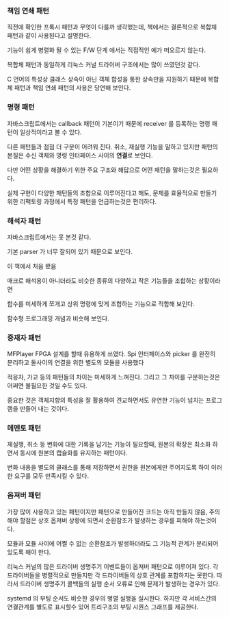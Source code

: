 ### 책임 연쇄 패턴
직전에 확인한 프록시 패턴과 무엇이 다를까 생각했는데, 책에서는 결론적으로 복합체 패턴과 같이 사용된다고 설명한다.

기능이 쉽게 병렬화 될 수 있는 F/W 단계 에서는 직접적인 예가 떠오르지 않는다.

복합체 패턴과 동일하게 리눅스 커널 드라이버 구조에서는 많이 쓰였던것 같다.

C 언어의 특성상 클래스 상속이 아닌 객체 합성을 통한 상속만을 지원하기 때문에 복합체 패턴과 책임 연쇄 패턴의 사용은 당연해 보인다.

### 명령 패턴
자바스크립트에서는 callback 패턴이 기본이기 때문에 receiver 를 등록하는 명령 패턴이 일상적이라고 볼 수 있다.

다른 패턴들과 점점 더 구분이 어려워 진다. 취소, 재실행 기능을 말하고 있지만 패턴의 본질은 수신 객체와 명령 인터페이스 사이의 **연결**로 보인다.

다만 어떤 상황을 해결하기 위한 주요 구조와 해답으로 어떤 패턴을 말하는것은 필요하다.

실제 구현이 다양한 패턴들의 조합으로 이루어진다고 해도, 문제를 효율적으로 만들기 위한 리팩토링 과정에서 특정 패턴을 언급하는것은 편리하다.

### 해석자 패턴
자바스크립트에서는 못 본것 같다.

기본 parser 가 너무 잘되어 있기 때문으로 보인다.

이 책에서 처음 봤음

매크로 해석용이 아니더라도 비슷한 종류의 다양하고 작은 기능들을 조합하는 상황이라면

함수를 미세하게 쪼개고 상위 명령에 맞게 조합하는 기능으로 적합해 보인다.

함수형 프로그래밍 개념과 비슷해 보인다.

### 중재자 패턴
MFPlayer FPGA 설계를 할때 유용하게 쓰였다. Spi 인터페이스와 picker 를 완전히 분리하고 둘사이의 연결을 위한 별도의 모듈을 사용했다

적응자, 가교 등의 패턴들의 차이는 미세하게 느껴진다. 그리고 그 차이를 구분하는것은 어쩌면 불필요한 것일 수도 있다.

중요한 것은 객체지향의 특성을 잘 활용하여 견교하면서도 유연한 기능이 넘치는 프로그램을 만들어 내는 것이다.

### 메멘토 패턴
재실행, 취소 등 변화에 대한 기록을 남기는 기능이 필요할때, 원본의 확장은 최소화 하면서 동시에 원본의 캡슐화를 유지하는 패턴이다.

변화 내용을 별도의 클래스를 통해 저장하면서 권한을 원본에게만 주어지도록 하여 이러한 요구를 모두 만족시킬 수 있다.

### 옵져버 패턴
가장 많이 사용하고 있는 패턴이지만 패턴으로 만들어진 코드는 아직 만들지 않음, 주의해야 할점은 상호 옵져버 상황에 되면서 순환참조가 발생하는 경우를 피해야 하는것이다.

모듈과 모듈 사이에 어쩔 수 없는 순환참조가 발생하더라도 그 기능적 관계가 분리되어 있도록 해야 한다.

리눅스 커널의 많은 드라이버 생명주기 이벤트들이 옵져버 패턴으로 이루어져 있다. 각 드라이버들을 병렬적으로 만들지만 각 드라이버들의 상호 관계를 포함하지는 못한다. 따라서 드라이버 생명주기 콜백들의 실행 순서 오류로 인해 문제가 발생하는 경우가 있다.

systemd 의 부팅 순서도 비슷한 경우의 병렬 실행을 실시한다. 하지만 각 서비스간의 연결관계를 별도로 표시할수 있어 트리구조의 부팅 시퀀스 그래프를 제공한다.
